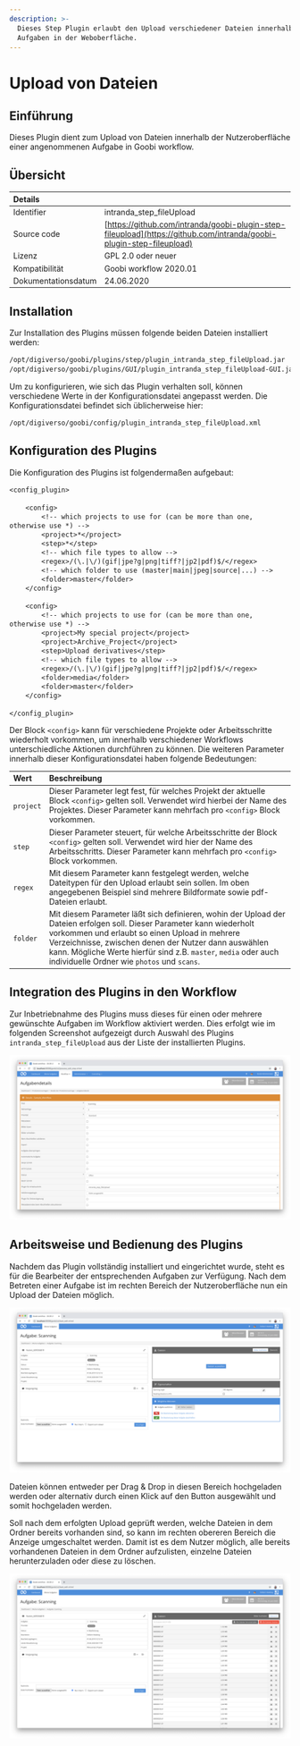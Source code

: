 ```yaml
---
description: >-
  Dieses Step Plugin erlaubt den Upload verschiedener Dateien innerhalb von
  Aufgaben in der Weboberfläche.
---
```


# Upload von Dateien

## Einführung

Dieses Plugin dient zum Upload von Dateien innerhalb der Nutzeroberfläche einer angenommenen Aufgabe in Goobi workflow.

## Übersicht

| Details |  |
| :--- | :--- |
| Identifier | intranda\_step\_fileUpload |
| Source code | [https://github.com/intranda/goobi-plugin-step-fileupload](https://github.com/intranda/goobi-plugin-step-fileupload) |
| Lizenz | GPL 2.0 oder neuer |
| Kompatibilität | Goobi workflow 2020.01 |
| Dokumentationsdatum | 24.06.2020 |

## Installation

Zur Installation des Plugins müssen folgende beiden Dateien installiert werden:

```bash
/opt/digiverso/goobi/plugins/step/plugin_intranda_step_fileUpload.jar
/opt/digiverso/goobi/plugins/GUI/plugin_intranda_step_fileUpload-GUI.jar
```

Um zu konfigurieren, wie sich das Plugin verhalten soll, können verschiedene Werte in der Konfigurationsdatei angepasst werden. Die Konfigurationsdatei befindet sich üblicherweise hier:

```bash
/opt/digiverso/goobi/config/plugin_intranda_step_fileUpload.xml
```

## Konfiguration des Plugins

Die Konfiguration des Plugins ist folgendermaßen aufgebaut:

```markup
<config_plugin>

	<config>
		<!-- which projects to use for (can be more than one, otherwise use *) -->
		<project>*</project>
		<step>*</step>
		<!-- which file types to allow -->
		<regex>/(\.|\/)(gif|jpe?g|png|tiff?|jp2|pdf)$/</regex>
		<!-- which folder to use (master|main|jpeg|source|...) -->
		<folder>master</folder>
	</config>

	<config>
		<!-- which projects to use for (can be more than one, otherwise use *) -->
		<project>My special project</project>
		<project>Archive_Project</project>
		<step>Upload derivatives</step>
		<!-- which file types to allow -->
		<regex>/(\.|\/)(gif|jpe?g|png|tiff?|jp2|pdf)$/</regex>
		<folder>media</folder>
		<folder>master</folder>
	</config>

</config_plugin>
```

Der Block `<config>` kann für verschiedene Projekte oder Arbeitsschritte wiederholt vorkommen, um innerhalb verschiedener Workflows unterschiedliche Aktionen durchführen zu können. Die weiteren Parameter innerhalb dieser Konfigurationsdatei haben folgende Bedeutungen:

| Wert | Beschreibung |
| :--- | :--- |
| `project` | Dieser Parameter legt fest, für welches Projekt der aktuelle Block `<config>` gelten soll. Verwendet wird hierbei der Name des Projektes. Dieser Parameter kann mehrfach pro `<config>` Block vorkommen. |
| `step` | Dieser Parameter steuert, für welche Arbeitsschritte der Block `<config>` gelten soll. Verwendet wird hier der Name des Arbeitsschritts. Dieser Parameter kann mehrfach pro `<config>` Block vorkommen. |
| `regex` | Mit diesem Parameter kann festgelegt werden, welche Dateitypen  für den Upload erlaubt sein sollen. Im oben angegebenen Beispiel sind mehrere Bildformate sowie pdf-Dateien erlaubt. |
| `folder` | Mit diesem Parameter läßt sich definieren, wohin der Upload der Dateien erfolgen soll. Dieser Parameter kann wiederholt vorkommen und erlaubt so einen Upload in mehrere Verzeichnisse, zwischen denen der Nutzer dann auswählen kann. Mögliche Werte hierfür sind z.B. `master`, `media` oder auch individuelle Ordner wie `photos` und `scans`. |

## Integration des Plugins in den Workflow

Zur Inbetriebnahme des Plugins muss dieses für einen oder mehrere gewünschte Aufgaben im Workflow aktiviert werden. Dies erfolgt wie im folgenden Screenshot aufgezeigt durch Auswahl des Plugins `intranda_step_fileUpload` aus der Liste der installierten Plugins.

![Zuweisung des Plugins zu einer bestimmten Aufgabe](../.gitbook/assets/intranda_step_fileUpload1_de.png)

## Arbeitsweise und Bedienung des Plugins

Nachdem das Plugin vollständig installiert und eingerichtet wurde, steht es für die Bearbeiter der entsprechenden Aufgaben zur Verfügung. Nach dem Betreten einer Aufgabe ist im rechten Bereich der Nutzeroberfläche nun ein Upload der Dateien möglich.

![Anzeige des Uploadbereichs innerhalb der angenommenen Aufgabe](../.gitbook/assets/intranda_step_fileUpload2_de.png)

Dateien können entweder per Drag & Drop in diesen Bereich hochgeladen werden oder alternativ durch einen Klick auf den Button ausgewählt und somit hochgeladen werden.

Soll nach dem erfolgten Upload geprüft werden, welche Dateien in dem Ordner bereits vorhanden sind, so kann im rechten obereren Bereich die Anzeige umgeschaltet werden. Damit ist es dem Nutzer möglich, alle bereits vorhandenen Dateien in dem Ordner aufzulisten, einzelne Dateien herunterzuladen oder diese zu löschen.

![Anzeige der &#xDC;bersicht &#xFC;ber alle bereits vorhandenen Dateien des Ordners](../.gitbook/assets/intranda_step_fileUpload3_de.png)
